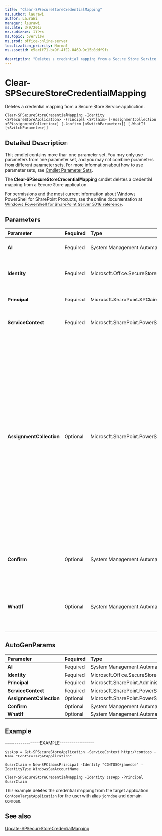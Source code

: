 ```yaml
---
title: "Clear-SPSecureStoreCredentialMapping"
ms.author: laurawi
author: LauraWi
manager: laurawi
ms.date: 3/9/2015
ms.audience: ITPro
ms.topic: overview
ms.prod: office-online-server
localization_priority: Normal
ms.assetid: e5ac1f71-b49f-4f12-8469-9c15b0ddf9fe

description: "Deletes a credential mapping from a Secure Store Service application."
---
```


# Clear-SPSecureStoreCredentialMapping

Deletes a credential mapping from a Secure Store Service application.
  
```
Clear-SPSecureStoreCredentialMapping -Identity <SPSecureStoreApplication> -Principal <SPClaim> [-AssignmentCollection <SPAssignmentCollection>] [-Confirm [<SwitchParameter>]] [-WhatIf [<SwitchParameter>]]
```

## Detailed Description

This cmdlet contains more than one parameter set. You may only use parameters from one parameter set, and you may not combine parameters from different parameter sets. For more information about how to use parameter sets, see [Cmdlet Parameter Sets](https://go.microsoft.com/fwlink/?LinkID=187810).
  
The **Clear-SPSecureStoreCredentialMapping** cmdlet deletes a credential mapping from a Secure Store application. 
  
For permissions and the most current information about Windows PowerShell for SharePoint Products, see the online documentation at [Windows PowerShell for SharePoint Server 2016 reference](https://go.microsoft.com/fwlink/p/?LinkId=671715).
  
## Parameters

|**Parameter**|**Required**|**Type**|**Description**|
|:-----|:-----|:-----|:-----|
|**All** <br/> |Required  <br/> |System.Management.Automation.SwitchParameter  <br/> |Specifies that the principal is deleted from all Secure Store applications.  <br/> |
|**Identity** <br/> |Required  <br/> |Microsoft.Office.SecureStoreService.PowerShellCmdlet.SPSecureStoreApplication  <br/> |Specifies the Secure Store application (that contains the principal) from which to delete the credential mapping.  <br/> |
|**Principal** <br/> |Required  <br/> |Microsoft.SharePoint.SPClaim  <br/> |Specifies the **SPClaims** object that contains the principal.  <br/> |
|**ServiceContext** <br/> |Required  <br/> |Microsoft.SharePoint.PowerShell.SPServiceContextPipeBind  <br/> |Specifies the service context for which the credential mapping will be deleted.  <br/> |
|**AssignmentCollection** <br/> |Optional  <br/> |Microsoft.SharePoint.PowerShell.SPAssignmentCollection  <br/> |Manages objects for the purpose of proper disposal. Use of objects, such as **SPWeb** or **SPSite**, can use large amounts of memory and use of these objects in Windows PowerShell scripts requires proper memory management. Using the **SPAssignment** object, you can assign objects to a variable and dispose of the objects after they are needed to free up memory. When **SPWeb**, **SPSite**, or **SPSiteAdministration** objects are used, the objects are automatically disposed of if an assignment collection or the **Global** parameter is not used.  <br/> > [!NOTE]> When the **Global** parameter is used, all objects are contained in the global store. If objects are not immediately used, or disposed of by using the **Stop-SPAssignment** command, an out-of-memory scenario can occur.           |
|**Confirm** <br/> |Optional  <br/> |System.Management.Automation.SwitchParameter  <br/> |Prompts you for confirmation before executing the command. For more information, type the following command: **get-help about_commonparameters** <br/> |
|**WhatIf** <br/> |Optional  <br/> |System.Management.Automation.SwitchParameter  <br/> |Displays a message that describes the effect of the command instead of executing the command. For more information, type the following command: **get-help about_commonparameters** <br/> |
   
## AutoGenParams

|**Parameter**|**Required**|**Type**|**Description**|
|:-----|:-----|:-----|:-----|
|**All** <br/> |Required  <br/> |System.Management.Automation.SwitchParameter  <br/> ||
|**Identity** <br/> |Required  <br/> |Microsoft.Office.SecureStoreService.PowerShellCmdlet.SPSecureStoreApplication  <br/> ||
|**Principal** <br/> |Required  <br/> |Microsoft.SharePoint.Administration.Claims.SPClaim  <br/> ||
|**ServiceContext** <br/> |Required  <br/> |Microsoft.SharePoint.PowerShell.SPServiceContextPipeBind  <br/> ||
|**AssignmentCollection** <br/> |Optional  <br/> |Microsoft.SharePoint.PowerShell.SPAssignmentCollection  <br/> ||
|**Confirm** <br/> |Optional  <br/> |System.Management.Automation.SwitchParameter  <br/> ||
|**WhatIf** <br/> |Optional  <br/> |System.Management.Automation.SwitchParameter  <br/> ||
   
## Example

------------------EXAMPLE------------------
  
```
$ssApp = Get-SPSecureStoreApplication -ServiceContext http://contoso -Name "ContosoTargetApplication"
```

```
$userClaim = New-SPClaimsPrincipal -Identity "CONTOSO\janedoe" -IdentityType WindowsSamAccountName
```

```
Clear-SPSecureStoreCredentialMapping -Identity $ssApp -Principal $userClaim
```

This example deletes the credential mapping from the target application  `ContosoTargetApplication` for the user with alias  `johndoe` and domain  `CONTOSO`.
  
## See also

#### 

[Update-SPSecureStoreCredentialMapping](update-spsecurestorecredentialmapping.md)

